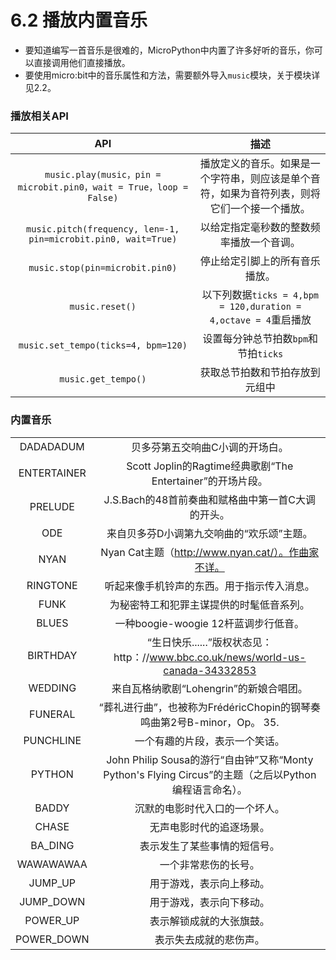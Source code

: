 # 6.2 播放内置音乐

- 要知道编写一首音乐是很难的，MicroPython中内置了许多好听的音乐，你可以直接调用他们直接播放。
- 要使用micro:bit中的音乐属性和方法，需要额外导入`music`模块，关于模块详见2.2。
### 播放相关API ###

| API | 描述 | 
| :------------: | :-----------: |
|`music.play(music，pin = microbit.pin0，wait = True，loop = False)`|播放定义的音乐。如果是一个字符串，则应该是单个音符，如果为音符列表，则将它们一个接一个播放。|
|`music.pitch(frequency, len=-1, pin=microbit.pin0, wait=True)`|以给定指定毫秒数的整数频率播放一个音调。|
|`music.stop(pin=microbit.pin0)`|停止给定引脚上的所有音乐播放。|
|`music.reset()`|以下列数据`ticks = 4,bpm = 120,duration = 4,octave = 4`重启播放|
|`music.set_tempo(ticks=4, bpm=120)`|设置每分钟总节拍数`bpm`和节拍`ticks`|
|`music.get_tempo()`|获取总节拍数和节拍存放到元组中|




### 内置音乐 ###

|  |  | 
| :------------: | :-----------: |
|DADADADUM|贝多芬第五交响曲C小调的开场白。 |
|ENTERTAINER|Scott Joplin的Ragtime经典歌剧“The Entertainer”的开场片段。 |
|PRELUDE|J.S.Bach的48首前奏曲和赋格曲中第一首C大调的开头。 |
|ODE|来自贝多芬D小调第九交响曲的“欢乐颂”主题。 |
|NYAN|Nyan Cat主题（http://www.nyan.cat/）。作曲家不详。 |
|RINGTONE|听起来像手机铃声的东西。用于指示传入消息。 |
|FUNK|为秘密特工和犯罪主谋提供的时髦低音系列。|
|BLUES|一种boogie-woogie 12杆蓝调步行低音。|
|BIRTHDAY|“生日快乐......”版权状态见：http：//www.bbc.co.uk/news/world-us-canada-34332853 |
|WEDDING|来自瓦格纳歌剧“Lohengrin”的新娘合唱团。 |
|FUNERAL|“葬礼进行曲”，也被称为FrédéricChopin的钢琴奏鸣曲第2号B-minor，Op。 35. |
|PUNCHLINE|一个有趣的片段，表示一个笑话。|
|PYTHON| John Philip Sousa的游行“自由钟”又称“Monty Python's Flying Circus”的主题（之后以Python编程语言命名）。 |
|BADDY| 沉默的电影时代入口的一个坏人。 |
|CHASE| 无声电影时代的追逐场景。 |
|BA_DING|表示发生了某些事情的短信号。 |
|WAWAWAWAA|一个非常悲伤的长号。|
|JUMP_UP|用于游戏，表示向上移动。|
|JUMP_DOWN|用于游戏，表示向下移动。|
|POWER_UP|表示解锁成就的大张旗鼓。|
|POWER_DOWN|表示失去成就的悲伤声。|

